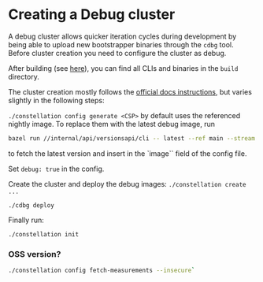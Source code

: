 # Creating a Debug cluster

A debug cluster allows quicker iteration cycles during development by being able to upload new bootstrapper binaries through the `cdbg` tool.
Before cluster creation you need to configure the cluster as debug.

After building (see [here](./build-develop-deploy.md#build)), you can find all CLIs and binaries in the `build` directory.

The cluster creation mostly follows the [official docs instructions](https://docs.edgeless.systems/constellation/getting-started/first-steps), but varies slightly in the following steps:

`./constellation config generate <CSP>`
by default uses the referenced nightly image.
To replace them with the latest debug image, run

```sh
bazel run //internal/api/versionsapi/cli -- latest --ref main --stream debug
```

to fetch the latest version and insert in the `image`` field of the config file.

Set `debug: true` in the config.

Create the cluster and deploy the debug images:
`./constellation create ...`

`./cdbg deploy`

Finally run:

`./constellation init`

### OSS version?
<!-- not sure -->
```sh
./constellation config fetch-measurements --insecure`
```

